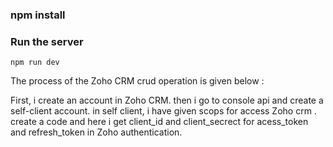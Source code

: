 ### npm install

### Run the server

```
npm run dev
```

The process of the Zoho CRM crud operation is given below : 

First, i create an account in  Zoho CRM. then i go to console api and create a self-client account. in self client, i have given scops for access Zoho crm . create a code and here i get client_id and client_secrect for acess_token and refresh_token in Zoho authentication.


